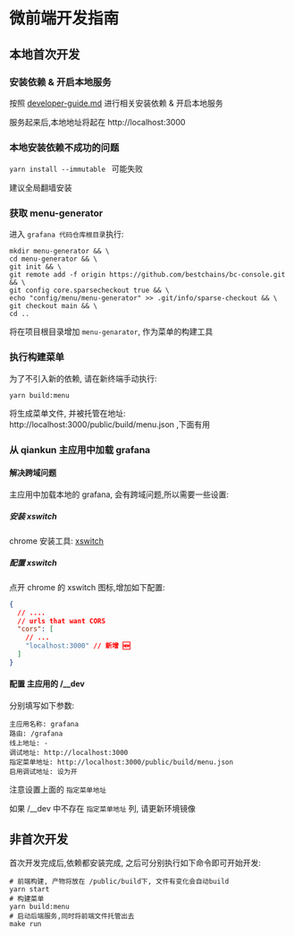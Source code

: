 # 微前端开发指南

## 本地首次开发

### 安装依赖 & 开启本地服务

按照 [developer-guide.md](https://github.com/grafana/grafana/blob/HEAD/contribute/developer-guide.md)
进行相关安装依赖 & 开启本地服务

服务起来后,本地地址将起在 http://localhost:3000

### 本地安装依赖不成功的问题

`yarn install --immutable ` 可能失败

建议全局翻墙安装

### 获取 menu-generator

进入 `grafana 代码仓库根目录`执行:

```shell
mkdir menu-generator && \
cd menu-generator && \
git init && \
git remote add -f origin https://github.com/bestchains/bc-console.git && \
git config core.sparsecheckout true && \
echo "config/menu/menu-generator" >> .git/info/sparse-checkout && \
git checkout main && \
cd ..
```

将在项目根目录增加 `menu-genarator`, 作为菜单的构建工具

### 执行构建菜单

为了不引入新的依赖, 请在新终端手动执行:

```shell
yarn build:menu
```

将生成菜单文件, 并被托管在地址: http://localhost:3000/public/build/menu.json ,下面有用

### 从 qiankun 主应用中加载 grafana

#### 解决跨域问题

主应用中加载本地的 grafana, 会有跨域问题,所以需要一些设置:

##### 安装 xswitch

chrome 安装工具: [xswitch](https://chrome.google.com/webstore/detail/xswitch/idkjhjggpffolpidfkikidcokdkdaogg)

##### 配置 xswitch

点开 chrome 的 xswitch 图标,增加如下配置:

```json lines
{
  // ....
  // urls that want CORS
  "cors": [
    // ...
    "localhost:3000" // 新增 🆕️
  ]
}
```

#### 配置 主应用的 /\_\_dev

分别填写如下参数:

```shell
主应用名称: grafana
路由: /grafana
线上地址: -
调试地址: http://localhost:3000
指定菜单地址: http://localhost:3000/public/build/menu.json
启用调试地址: 设为开
```

注意设置上面的 `指定菜单地址`

如果 /\_\_dev 中不存在 `指定菜单地址` 列, 请更新环境镜像

## 非首次开发

首次开发完成后,依赖都安装完成, 之后可分别执行如下命令即可开始开发:

```shell
# 前端构建, 产物将放在 /public/build下, 文件有变化会自动build
yarn start
# 构建菜单
yarn build:menu
# 启动后端服务,同时将前端文件托管出去
make run
```
